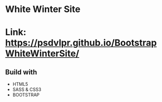 # White Winter Site

# Link: https://psdvlpr.github.io/BootstrapWhiteWinterSite/


## Build with

* HTML5
* SASS & CSS3
* BOOTSTRAP
